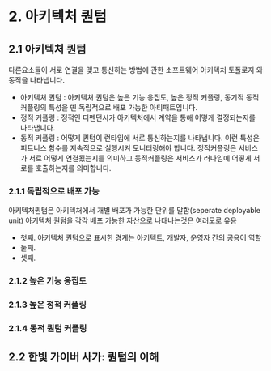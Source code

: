# 2. 아키텍처 퀀텀
## 2.1 아키텍처 퀀텀
 다른요소들이 서로 연결을 맺고 통신하는 방법에 관한 소프트웨어 아키텍처 토폴로지 와 동작을 나타냅니다.
- 아키텍처 퀀텀 : 아키텍처 퀀텀은 높은 기능 응집도, 높은 정적 커플링, 동기적 동적 커플링의 특성을 띤 독립적으로 배포 가능한 아티패트입니다. 
- 정적 커플링 : 정적인 디펜던시가 아키텍처에서 계약을 통해 어떻게 결정되는지를 나타냅니다.
- 동적 커플링 : 어떻게 퀀텀이 런타임에 서로 통신하는지를 나타냅니다. 이런 특성은 피트니스 함수를 지속적으로 실행시켜 모니터링해야 합니다.
정적커플링은 서비스가 서로 어떻게 연결됬는지를 의미하고 동적커플링은 서비스가 러나임에 어떻게 서로를 호출하는지를 의미합니다.

### 2.1.1 독립적으로 배포 가능
아키텍처퀀텀은 아키텍처에서 개별 배포가 가능한 단위를 말함(seperate deployable unit)
아키텍처 퀀텀을 각각 배포 가능한 자산으로 나태나는것은 여러모로 유용
- 첫째. 아키텍처 퀀텀으로  표시한 경계는 아키텍트, 개발자, 운영자 간의 공용어 역할
- 둘째. 
- 셋째. 
### 2.1.2 높은 기능 응집도
### 2.1.3 높은 정적 커플링
### 2.1.4  동적 퀀텀 커플링

## 2.2 한빛 가이버 사가: 퀀텀의 이해
